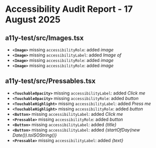 # Accessibility Audit Report - 17 August 2025 

## a11y-test/src/Images.tsx

- **`<Image>`** missing `accessibilityRole`: added _image_
- **`<Image>`** missing `accessibilityLabel`: added _Image of_
- **`<Image>`** missing `accessibilityRole`: added _image_
- **`<Image>`** missing `accessibilityRole`: added _image_

## a11y-test/src/Pressables.tsx

- **`<TouchableOpacity>`** missing `accessibilityLabel`: added _Click me_
- **`<TouchableOpacity>`** missing `accessibilityRole`: added _button_
- **`<TouchableHighlight>`** missing `accessibilityLabel`: added _Press me_
- **`<TouchableHighlight>`** missing `accessibilityRole`: added _button_
- **`<Button>`** missing `accessibilityLabel`: added _Click me_
- **`<Pressable>`** missing `accessibilityRole`: added _button_
- **`<Button>`** missing `accessibilityLabel`: added _{title}_
- **`<Button>`** missing `accessibilityLabel`: added _{startOfDay(new Date()).toISOString()}_
- **`<Pressable>`** missing `accessibilityLabel`: added _{text}_

